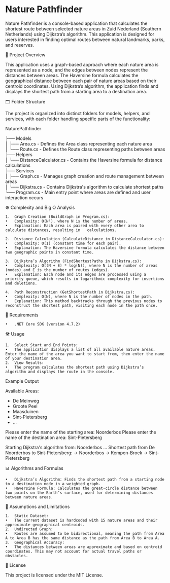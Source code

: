 # Nature Pathfinder

Nature Pathfinder is a console-based application that calculates the shortest route between selected nature areas in Zuid Nederland (Southern Netherlands) using Dijkstra’s algorithm. This application is designed for users interested in finding optimal routes between natural landmarks, parks, and reserves.

🚀 Project Overview

This application uses a graph-based approach where each nature area is represented as a node, and the edges between nodes represent the distances between areas. The Haversine formula calculates the geographical distance between each pair of nature areas based on their centroid coordinates. Using Dijkstra’s algorithm, the application finds and displays the shortest path from a starting area to a destination area.

🗂 Folder Structure

The project is organized into distinct folders for models, helpers, and services, with each folder handling specific parts of the functionality:

NaturePathfinder

├── Models  
│   ├── Area.cs                - Defines the Area class representing each nature area  
│   └── Route.cs               - Defines the Route class representing paths between areas  
├── Helpers  
│   └── DistanceCalculator.cs   - Contains the Haversine formula for distance calculations  
├── Services  
│   ├── Graph.cs               - Manages graph creation and route management between areas  
│   └── Dijkstra.cs            - Contains Dijkstra's algorithm to calculate shortest paths  
└── Program.cs                 - Main entry point where areas are defined and user interaction occurs  

⚙️ Complexity and Big O Analysis

	1.	Graph Creation (BuildGraph in Program.cs):
	•	Complexity: O(N²), where N is the number of areas.
	•	Explanation: Each area is paired with every other area to calculate distances, resulting in ￼ calculations.

	2.	Distance Calculation (CalculateDistance in DistanceCalculator.cs):
	•	Complexity: O(1) (constant time for each pair).
	•	Explanation: The Haversine formula calculates the distance between two geographic points in constant time.

	3.	Dijkstra’s Algorithm (FindShortestPaths in Dijkstra.cs):
	•	Complexity: O((N + E) * log(N)), where N is the number of areas (nodes) and E is the number of routes (edges).
	•	Explanation: Each node and its edges are processed using a priority queue, which results in logarithmic complexity for insertions and deletions.

	4.	Path Reconstruction (GetShortestPath in Dijkstra.cs):
	•	Complexity: O(N), where N is the number of nodes in the path.
	•	Explanation: This method backtracks through the previous nodes to reconstruct the shortest path, visiting each node in the path once.

📝 Requirements

	•	.NET Core SDK (version 4.7.2)

🛠 Usage

	1.	Select Start and End Points:
	•	The application displays a list of all available nature areas. Enter the name of the area you want to start from, then enter the name of your destination area.
	2.	View Results:
	•	The program calculates the shortest path using Dijkstra’s algorithm and displays the route in the console.

Example Output

Available Areas:
- De Meinweg
- Groote Peel
- Maasduinen
- Sint-Pietersberg
- ...

Please enter the name of the starting area: Noorderbos
Please enter the name of the destination area: Sint-Pietersberg

Starting Dijkstra's algorithm from: Noorderbos
...
Shortest path from De Noorderbos to Sint-Pietersberg:
-> Noorderbos
-> Kempen-Broek
-> Sint-Pietersberg

📊 Algorithms and Formulas

	•	Dijkstra’s Algorithm: Finds the shortest path from a starting node to a destination node in a weighted graph.
	•	Haversine Formula: Calculates the great-circle distance between two points on the Earth’s surface, used for determining distances between nature areas.

📐 Assumptions and Limitations

	1.	Static Dataset:
	•	The current dataset is hardcoded with 15 nature areas and their approximate geographical centroids.
	2.	Undirected Graph:
	•	Routes are assumed to be bidirectional, meaning the path from Area A to Area B has the same distance as the path from Area B to Area A.
	3.	Geographical Accuracy:
	•	The distances between areas are approximate and based on centroid coordinates. This may not account for actual travel paths or obstacles.

📜 License

This project is licensed under the MIT License.